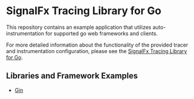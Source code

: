 # SignalFx Tracing Library for Go 

This repository contains an example application that utilizes auto-instrumentation for 
supported go web frameworks and clients.

For more detailed information about the functionality of the provided tracer and instrumentation configuration, 
please see the [SignalFx Tracing Library for Go](https://github.com/signalfx/signalfx-go-tracing/).


## Libraries and Framework Examples
- [Gin](./gin)